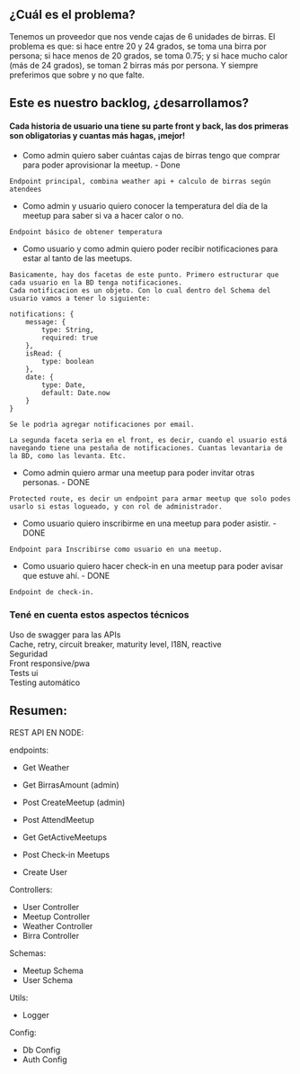 ## ¿Cuál es el problema?

Tenemos un proveedor que nos vende cajas de 6 unidades de birras. El problema es que: si hace entre 20 y 24 grados, se toma una birra por persona; si hace menos de 20 grados, se toma 0.75; y si hace mucho calor (más de 24 grados), se toman 2 birras más por persona. Y siempre preferimos que sobre y no que falte.

 

## Este es nuestro backlog, ¿desarrollamos?
#### Cada historia de usuario una tiene su parte front y back, las dos primeras son obligatorias y cuantas más hagas, ¡mejor!

* Como admin quiero saber cuántas cajas de birras tengo que comprar para poder aprovisionar la meetup.  - Done
```
Endpoint principal, combina weather api + calculo de birras según atendees
```
* Como admin y usuario quiero conocer la temperatura del día de la meetup para saber si va a hacer calor o no.    
```
Endpoint básico de obtener temperatura
```
* Como usuario y como admin quiero poder recibir notificaciones para estar al tanto de las meetups. 
```
Basicamente, hay dos facetas de este punto. Primero estructurar que cada usuario en la BD tenga notificaciones.
Cada notificacion es un objeto. Con lo cual dentro del Schema del usuario vamos a tener lo siguiente:

notifications: {
    message: {
        type: String,
        required: true
    },
    isRead: {
        type: boolean
    },
    date: {
        type: Date,
        default: Date.now 
    }
}

Se le podrìa agregar notificaciones por email.

La segunda faceta serìa en el front, es decir, cuando el usuario está navegando tiene una pestaña de notificaciones. Cuantas levantaria de la BD, como las levanta. Etc.
```    
* Como admin quiero armar una meetup para poder invitar otras personas.  - DONE    
```
Protected route, es decir un endpoint para armar meetup que solo podes usarlo si estas logueado, y con rol de administrador.
```
* Como usuario quiero inscribirme en una meetup para poder asistir.       - DONE
```
Endpoint para Inscribirse como usuario en una meetup. 
```
* Como usuario quiero hacer check-in en una meetup para poder avisar que estuve ahí.    - DONE
```
Endpoint de check-in.
```



### Tené en cuenta estos aspectos técnicos
Uso de swagger para las APIs  
Cache, retry, circuit breaker, maturity level, I18N, reactive  
Seguridad  
Front responsive/pwa  
Tests ui  
Testing automático  

## Resumen:

REST API EN NODE: 

endpoints: 
* Get Weather
* Get BirrasAmount (admin)
* Post CreateMeetup (admin)
* Post AttendMeetup
* Get GetActiveMeetups
* Post Check-in Meetups

* Create User

Controllers:
* User Controller
* Meetup Controller
* Weather Controller
* Birra Controller

Schemas:
* Meetup Schema
* User Schema

Utils: 
* Logger

Config: 
* Db Config
* Auth Config
